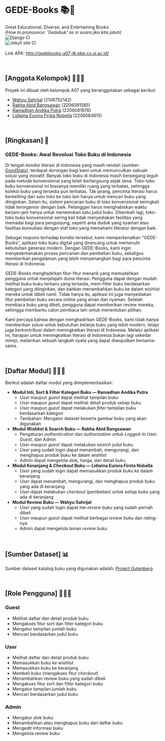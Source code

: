 # GEDE-Books 📚🛒
Great Educational, Diverse, and Entertaining Books <br>
*(How to pronounce: ‘Gedebuk’ as in suara jika kita jatuh)*
<br>
![Django CI](https://github.com/gede-books/gede-books/actions/workflows/django.yml/badge.svg?branch=master)<br>
![Jekyll site CI](https://github.com/gede-books/gede-books/workflows/Jekyll%20site%20CI/badge.svg)
<br>
<br>
Link APK: http://gedebooks-a07-tk.pbp.cs.ui.ac.id/ 

<br>

## [Anggota Kelompok] 🧑‍🤝‍🧑
Proyek ini dibuat oleh kelompok A07 yang beranggotakan sebagai berikut:
- [Wahyu Sahrijal](https://github.com/whysyahrizal) (2106752142)
- [Rakha Abid Bangsawan](https://github.com/rakbidb) (2206081585)
- [Ramadhan Andika Putra](https://github.com/adhan-857) (2206081976)
- [Lidwina Eurora Firsta Nobella](https://github.com/divieurora) (2206083615)
<br>

## [Ringkasan] 📄
### GEDE-Books: Awal Revolusi Toko Buku di Indonesia

Di tengah kondisi literasi di Indonesia yang masih rendah (sumber: [GoodStats](https://goodstats.id/article/krisis-literasi-di-indonesia-masih-perlu-ditingkatkan-lagi-j7MHB)), terdapat dorongan bagi kami untuk memunculkan sebuah solusi yang inovatif. Banyak toko buku di Indonesia masih berpegang teguh pada metode konvensional yang telah berlangsung sejak lama. Toko-toko buku konvensional ini biasanya memiliki ruang yang terbatas, sehingga koleksi buku yang tersedia pun terbatas. Tak jarang, pencinta literasi harus berkeliling dari satu toko ke toko lain hanya untuk mencari buku yang diinginkan. Selain itu, sistem pencarian buku di toko konvensional seringkali tidak terorganisir dengan baik. Pelanggan harus menghabiskan waktu berjam-jam hanya untuk menemukan satu judul buku. Ditambah lagi, toko-toko buku konvensional sering kali tidak menyediakan fasilitas yang memadai bagi para pengunjung, seperti area duduk yang nyaman atau fasilitas konsultasi dengan staf toko yang memahami literatur dengan baik.

Sebagai respons terhadap kondisi tersebut, kami memperkenalkan "GEDE-Books", aplikasi toko buku digital yang dirancang untuk memenuhi kebutuhan generasi modern. Dengan GEDE-Books, kami ingin menyederhanakan proses pencarian dan pembelian buku, sekaligus memberikan pengalaman yang lebih menyenangkan bagi para pencinta literasi di Indonesia.

GEDE-Books menghadirkan fitur-fitur menarik yang memudahkan pengguna untuk menjelajahi dunia literasi. Pengguna dapat dengan mudah melihat buku-buku terbaru yang tersedia, mem-filter buku berdasarkan kategori yang diinginkan, dan bahkan menambahkan buku ke dalam wishlist mereka untuk dibeli nanti. Tidak hanya itu, aplikasi ini juga menyediakan fitur pembelian buku secara online yang aman dan nyaman. Setelah membaca buku yang dibeli, pengguna dapat memberikan review mereka, sehingga membantu calon pembaca lain untuk menentukan pilihan.

Kami percaya bahwa dengan menghadirkan GEDE-Books, kami tidak hanya memberikan solusi untuk kebutuhan belanja buku yang lebih modern, tetapi juga berkontribusi dalam meningkatkan literasi di Indonesia. Melalui aplikasi ini, harapan untuk meningkatkan literasi di Indonesia bukan lagi sekedar mimpi, melainkan sebuah langkah nyata yang dapat diwujudkan bersama-sama.

<br>

## [Daftar Modul] 🧑🏻‍💻
Berikut adalah daftar modul yang diimplementasikan:
- **Modul Inti, Sort & Filter Kategori Buku — Ramadhan Andika Putra**
    - _User_ maupun _guest_ dapat melihat tampilan buku
    - _User_ maupun _guest_ dapat melihat detail produk setiap buku
    - _User_ maupun _guest_ dapat melakukan _filter_ tampilan buku berdasarkan kategori
    - Tambahan: Mengatur dataset beserta gambar buku yang akan digunakan
- **Modul Wishlist & Search Buku — Rakha Abid Bangsawan**
    - Pengaturan _authentication_ dan _authorization_ untuk _Logged-In User_. _Guest_, dan Admin
    - _User_ maupun _guest_ dapat melakukan _search_ judul buku
    - _User_ yang sudah login dapat menambah, mengurangi, dan menghapus produk buku ke dalam _wishlist_
    - Admin dapat mengelola stok, harga, dan detail buku
- **Modul Keranjang & _Checkout_ Buku — Lidwina Eurora Firsta Nobella**
    - _User_ yang sudah login dapat memasukkan produk buku ke dalam keranjang
    - _User_ dapat menambah, mengurangi, dan menghapus produk buku yang ada di keranjang
    - _User_ dapat melakukan _checkout_ (pembelian) untuk setiap buku yang ada di keranjang
- **Modul Review Buku — Wahyu Sahrijal**
    - _User_ yang sudah login dapat me-_review_ buku yang sudah pernah dibeli
    - _User_ maupun _guest_ dapat melihat berbagai _review_ buku dan _rating_-nya
    - Admin dapat mengelola laman _review_ buku
<br>

## [Sumber Dataset] 📊
Sumber dataset katalog buku yang digunakan adalah:
[Project Gutenberg](https://drive.google.com/file/d/17jiAwHx_68zUrolbTl75IoLRFK_JLYrx/view)

<br>

## [Role Pengguna] 🙋🏻‍♀️
### Guest
- Melihat daftar dan detail produk buku
- Mengakses fitur sort dan filter kategori buku
- Mengatur tampilan jumlah buku
- Mencari berdasarkan judul buku

### User
- Melihat daftar dan detail produk buku
- Memasukkan buku ke wishlist
- Memasukkan buku ke keranjang 
- Membeli buku (mengakses fitur _checkout_)
- Menambahkan review buku yang sudah dibeli
- Mengakses fitur sort dan filter kategori buku
- Mengatur tampilan jumlah buku
- Mencari berdasarkan judul buku

### Admin
- Mengatur stok buku
- Menambahkan atau menghapus buku dari daftar buku
- Mengedit informasi buku
- Mengelola review buku